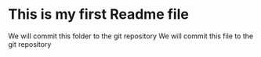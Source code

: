 # This is my first Readme file
We will commit this folder to the git repository
We will commit this file to the git repository
